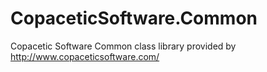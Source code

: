 CopaceticSoftware.Common
========================

Copacetic Software Common class library provided by http://www.copaceticsoftware.com/

